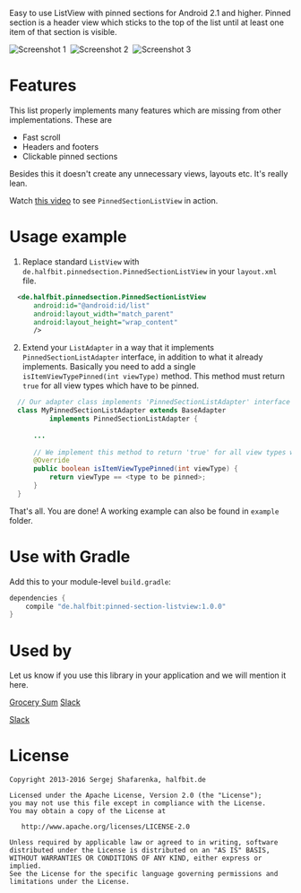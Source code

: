Easy to use ListView with pinned sections for Android 2.1 and higher. Pinned section is a header view which sticks to the top
of the list until at least one item of that section is visible.

![Screenshot 1](web/screen1.png)&nbsp;
![Screenshot 2](web/screen2.png)&nbsp;
![Screenshot 3](web/screen3.png)

# Features

This list properly implements many features which are missing from other implementations. These are
 * Fast scroll
 * Headers and footers
 * Clickable pinned sections

Besides this it doesn't create any unnecessary views, layouts etc. It's really lean.

Watch [this video][1] to see `PinnedSectionListView` in action.

# Usage example

 1. Replace standard `ListView` with `de.halfbit.pinnedsection.PinnedSectionListView` in your `layout.xml` file.

```xml
  <de.halfbit.pinnedsection.PinnedSectionListView
      android:id="@android:id/list"
      android:layout_width="match_parent"
      android:layout_height="wrap_content" 
      />
```
        
 2. Extend your `ListAdapter` in a way that it implements `PinnedSectionListAdapter` interface, in addition to
    what it already implements. Basically you need to add a single `isItemViewTypePinned(int viewType)` 
    method. This method must return `true` for all view types which have to be pinned.

```java
  // Our adapter class implements 'PinnedSectionListAdapter' interface
  class MyPinnedSectionListAdapter extends BaseAdapter 
          implements PinnedSectionListAdapter {
  
      ...
    
      // We implement this method to return 'true' for all view types we want to pin
      @Override
      public boolean isItemViewTypePinned(int viewType) {
          return viewType == <type to be pinned>;
      }
  }
```

That's all. You are done! A working example can also be found in `example` folder. 

# Use with Gradle

Add this to your module-level `build.gradle`:

```groovy
dependencies {
    compile "de.halfbit:pinned-section-listview:1.0.0"
}
```

Used by
=======
Let us know if you use this library in your application and we will mention it here.

[Grocery Sum][2]
[Slack][3]

[Slack][3]

License
=======

    Copyright 2013-2016 Sergej Shafarenka, halfbit.de

    Licensed under the Apache License, Version 2.0 (the "License");
    you may not use this file except in compliance with the License.
    You may obtain a copy of the License at

       http://www.apache.org/licenses/LICENSE-2.0

    Unless required by applicable law or agreed to in writing, software
    distributed under the License is distributed on an "AS IS" BASIS,
    WITHOUT WARRANTIES OR CONDITIONS OF ANY KIND, either express or implied.
    See the License for the specific language governing permissions and
    limitations under the License.


[1]: http://www.youtube.com/watch?v=mI3DpuoIIhQ
[2]: https://play.google.com/store/apps/details?id=org.codechimp.grocerysum
[3]: https://play.google.com/store/apps/details?id=com.Slack
